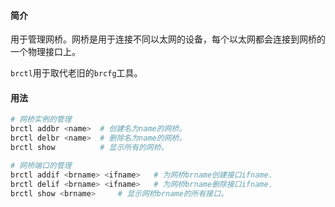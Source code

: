 #### 简介

用于管理网桥。网桥是用于连接不同以太网的设备，每个以太网都会连接到网桥的一个物理接口上。

`brctl`用于取代老旧的`brcfg`工具。

#### 用法

```bash
# 网桥实例的管理
brctl addbr <name>	# 创建名为name的网桥。
brctl delbr <name>	# 删除名为name的网桥。
brctl show			# 显示所有的网桥。

# 网桥端口的管理
brctl addif <brname> <ifname>	# 为网桥brname创建接口ifname.
brctl delif <brname> <ifname>	# 为网桥brname删除接口ifname.
brctl show <brname>		# 显示网桥brname的所有接口。

```

